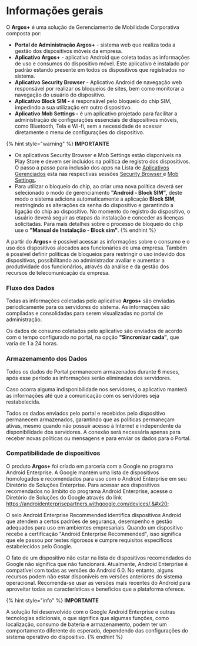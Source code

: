 # Informações gerais

O **Argos+** é uma solução de Gerenciamento de Mobilidade Corporativa composta por:

* **Portal de Administração Argos+** - sistema web que realiza toda a gestão dos dispositivos móveis da empresa.
* **Aplicativo Argos+** - aplicativo Android que coleta todas as informações de uso e consumos do dispositivo móvel. Este aplicativo é instalado por padrão estando presente em todos os dispositivos que registrados no sistema.
* **Aplicativo Security Browser** - Aplicativo Android de navegação web responsável por realizar os bloqueios de sites, bem como monitorar a navegação do usuário do dispositivo.&#x20;
* **Aplicativo Block SIM -** é responsável pelo bloqueio do chip SIM, impedindo a sua utilização em outro dispositivo.
* **Aplicativo Mob Settings -** é um aplicativo projetado para facilitar a administração de configurações essenciais de dispositivos móveis, como Bluetooth, Tela e Wi-fi, sem a necessidade de acessar diretamente o menu de configurações do dispositivo.&#x20;

{% hint style="warning" %}
**IMPORTANTE**

* Os aplicativos Security Browser e Mob Settings estão disponíveis na Play Store e devem ser incluídos na política de registro dos dispositivos. O passo a passo para inclusão dos apps na Lista de [Aplicativos Gerenciados](../portal/gerenciamento-de-aplicativos/aplicativos-gerenciados.md) esta nas respectivas sessões [Security Browser ](../portal/configuracoes/gerenciar-politicas/editar-politica-android/aplicativos/bloqueio-de-sites-security-browser.md)e [Mob Settings](../portal/configuracoes/gerenciar-politicas/editar-politica-android/aplicativos/mob-settings.md).
* Para utilizar o bloqueio do chip, ao criar uma nova política deverá ser selecionado o modo de gerenciamento **"Android - Block SIM",** deste modo o sistema adiciona automaticamente a aplicação **Block SIM**, restringindo as alterações da senha do dispositivo e garantindo a ligação do chip ao dispositivo. No momento do registro do dispositivo, o usuário deverá seguir as etapas da instalação e conceder as licenças solicitadas. Para mais detalhes sobre o processo de bloqueio do chip use o **"Manual de Instalação - Block sim"**.
{% endhint %}

A partir do **Argos+** é possível acessar as informações sobre o consumo e o uso dos dispositivos alocados aos funcionários de uma empresa. Também é possível definir políticas de bloqueios para restringir o uso indevido dos dispositivos, possibilitando ao administrador avaliar e aumentar a produtividade dos funcionários, através da análise e da gestão dos recursos de telecomunicação da empresa.

### **Fluxo dos Dados**

Todas as informações coletadas pelo aplicativo **Argos+** são enviadas periodicamente para os servidores do sistema. As informações são compiladas e consolidadas para serem visualizadas no portal de administração.

Os dados de consumo coletados pelo aplicativo são enviados de acordo com o tempo configurado no portal, na opção **"Sincronizar cada"**, que varia de 1 a 24 horas.

### **Armazenamento dos Dados**

Todos os dados do Portal permanecem armazenados durante 6 meses, após esse período as informações serão eliminadas dos servidores.

Caso ocorra alguma indisponibilidade nos servidores, o aplicativo manterá as informações até que a comunicação com os servidores seja restabelecida.

Todos os dados enviados pelo portal e recebidos pelo dispositivo permanecem armazenados, garantindo que as políticas permaneçam ativas, mesmo quando não possuir acesso à Internet e independente da disponibilidade dos servidores. A conexão será necessária apenas para receber novas políticas ou mensagens e para enviar os dados para o Portal.

### Compatibilidade de dispositivos

O produto **Argos+** foi criado em parceria com a Google no programa Android Enterprise. A Google mantém uma lista de dispositivos homologados e recomendados para uso com o Android Enterprise em seu Diretório de Soluções Enterprise. Para acessar aos dispositivos recomendados no âmbito do programa Android Enterprise, acesse o Diretório de Soluções do Google através do link https://androidenterprisepartners.withgoogle.com/devices/.&#x20;

O selo Android Enterprise Recommended identifica dispositivos Android que atendem a certos padrões de segurança, desempenho e gestão adequados para uso em ambientes empresariais. Quando um dispositivo recebe a certificação "Android Enterprise Recommended", isso significa que ele passou por testes rigorosos e cumpre requisitos específicos estabelecidos pelo Google.&#x20;

O fato de um dispositivo não estar na lista de dispositivos recomendados do Google não significa que não funcionará. Atualmente, Android Enterprise é compatível com todas as versões do Android 6.0. No entanto, alguns recursos podem não estar disponíveis em versões anteriores do sistema operacional. Recomenda-se usar as versões mais recentes do Android para aproveitar todas as características e benefícios que a plataforma oferece.

{% hint style="info" %}
**IMPORTANTE**

A solução foi desenvolvido com o Google Android Enterprise e outras tecnologias adicionais, o que significa que algumas funções, como localização, consumo de bateria e armazenamento, podem ter um comportamento diferente do esperado, dependendo das configurações do sistema operativo do dispositivo.
{% endhint %}
